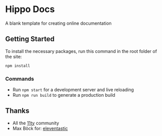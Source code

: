 # Hippo Docs

A blank template for creating online documentation

## Getting Started

To install the necessary packages, run this command in the root folder of the site:

```sh
npm install
```

### Commands

* Run `npm start` for a development server and live reloading
* Run `npm run build` to generate a production build

## Thanks

* All the [11ty](https://www.11ty.dev/) community
* Max Böck for: [eleventastic](https://github.com/maxboeck/eleventastic)
